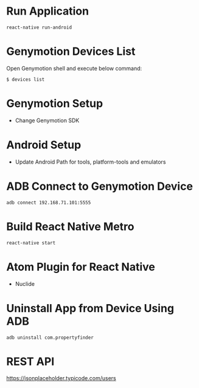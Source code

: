 # Run Application

```
react-native run-android
```

# Genymotion Devices List

Open Genymotion shell and execute below command:

```
$ devices list
```

# Genymotion Setup

- Change Genymotion SDK

# Android Setup

- Update Android Path for tools, platform-tools and emulators

# ADB Connect to Genymotion Device

```
adb connect 192.168.71.101:5555
```

# Build React Native Metro

```
react-native start
```

# Atom Plugin for React Native

- Nuclide

# Uninstall App from Device Using ADB

```
adb uninstall com.propertyfinder
```


# REST API

https://jsonplaceholder.typicode.com/users
